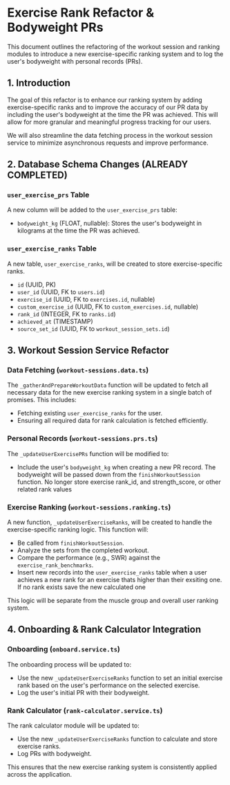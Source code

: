 # Exercise Rank Refactor & Bodyweight PRs

This document outlines the refactoring of the workout session and ranking modules to introduce a new exercise-specific ranking system and to log the user's bodyweight with personal records (PRs).

## 1. Introduction

The goal of this refactor is to enhance our ranking system by adding exercise-specific ranks and to improve the accuracy of our PR data by including the user's bodyweight at the time the PR was achieved. This will allow for more granular and meaningful progress tracking for our users.

We will also streamline the data fetching process in the workout session service to minimize asynchronous requests and improve performance.

## 2. Database Schema Changes (ALREADY COMPLETED)

### `user_exercise_prs` Table

A new column will be added to the `user_exercise_prs` table:

-   `bodyweight_kg` (FLOAT, nullable): Stores the user's bodyweight in kilograms at the time the PR was achieved.

### `user_exercise_ranks` Table

A new table, `user_exercise_ranks`, will be created to store exercise-specific ranks.

-   `id` (UUID, PK)
-   `user_id` (UUID, FK to `users.id`)
-   `exercise_id` (UUID, FK to `exercises.id`, nullable)
-   `custom_exercise_id` (UUID, FK to `custom_exercises.id`, nullable)
-   `rank_id` (INTEGER, FK to `ranks.id`)
-   `achieved_at` (TIMESTAMP)
-   `source_set_id` (UUID, FK to `workout_session_sets.id`)

## 3. Workout Session Service Refactor

### Data Fetching (`workout-sessions.data.ts`)

The `_gatherAndPrepareWorkoutData` function will be updated to fetch all necessary data for the new exercise ranking system in a single batch of promises. This includes:

-   Fetching existing `user_exercise_ranks` for the user.
-   Ensuring all required data for rank calculation is fetched efficiently.

### Personal Records (`workout-sessions.prs.ts`)

The `_updateUserExercisePRs` function will be modified to:

-   Include the user's `bodyweight_kg` when creating a new PR record. The bodyweight will be passed down from the `finishWorkoutSession` function. No longer store exercise rank_id, and strength_score, or other related rank values

### Exercise Ranking (`workout-sessions.ranking.ts`)

A new function, `_updateUserExerciseRanks`, will be created to handle the exercise-specific ranking logic. This function will:

-   Be called from `finishWorkoutSession`.
-   Analyze the sets from the completed workout.
-   Compare the performance (e.g., SWR) against the `exercise_rank_benchmarks`.
-   Insert new records into the `user_exercise_ranks` table when a user achieves a new rank for an exercise thats higher than their exsiting one. If no rank exists save the new calculated one

This logic will be separate from the muscle group and overall user ranking system.

## 4. Onboarding & Rank Calculator Integration

### Onboarding (`onboard.service.ts`)

The onboarding process will be updated to:

-   Use the new `_updateUserExerciseRanks` function to set an initial exercise rank based on the user's performance on the selected exercise.
-   Log the user's initial PR with their bodyweight.

### Rank Calculator (`rank-calculator.service.ts`)

The rank calculator module will be updated to:

-   Use the new `_updateUserExerciseRanks` function to calculate and store exercise ranks.
-   Log PRs with bodyweight.

This ensures that the new exercise ranking system is consistently applied across the application.
